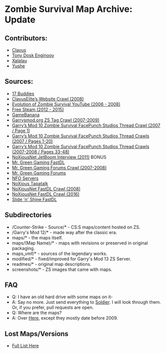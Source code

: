 # Zombie Survival Map Archive: Update

## Contributors:
- [Clavus](https://steamcommunity.com/id/clavus)
- [Tony Dosk Enginooy](https://steamcommunity.com/id/21543)
- [Xalalau](https://steamcommunity.com/id/xalalau/)
- [Yushe](https://steamcommunity.com/id/Yushe2)

## Sources:
- [17 Buddies](https://www.17buddies.rocks/17b2/)
- [ClavusElite’s Website Crawl (2008)](https://web.archive.org/web/20080926132247/http://www.clavusstudios.nl/index.html)
- [Evolution of Zombie Survival YouTube (2006 - 2008)](https://www.youtube.com/playlist?list=PLNhZJACsuqsA1am_ZEnn91YPY9DdZo6_F)
- [Free Steam (2012 - 2015)](https://freesteam.net/gmod/addon.php)
- [GameBanana](https://gamebanana.com/)
- [Garrysmod.org ZS Tag Crawl (2007-2009)](https://web.archive.org/web/20070502191549/http://www.garrysmod.org/downloads/?tag=zs)
- [Garry’s Mod 10 Zombie Survival FacePunch Studios Thread Crawl (2007 / Page 1)](https://web.archive.org/web/20070612144950/http://forums.facepunchstudios.com/showthread.php?t=305020)
- [Garry’s Mod 10 Zombie Survival FacePunch Studios Thread Crawls (2007 / Pages 1-20)](https://web.archive.org/web/20100103144804/http://www.facepunch.com/showthread.php?t=305020)
- [Garry’s Mod 10 Zombie Survival FacePunch Studios Thread Crawls (2007-2008 / Pages 33-48)](https://web.archive.org/web/20071224093439/http://forums.facepunchstudios.com/showthread.php?t=305020&page=33)
- [NoXiousNet JetBoom Interview (2011)](https://web.archive.org/web/20120111095323/http://www.gmodinformant.com/2011/12/26/noxiousnet) BONUS
- [Mr. Green Gaming FastDL](https://fastdl.mrgreengaming.com/gmodZSRE/maps/)
- [Mr. Green Gaming Forums Crawl (2007-2008)](https://web.archive.org/web/20081019143100/http://forum.mr-green.nl/index.php?showforum=144)
- [Mr. Green Gaming Forums](https://forums.mrgreengaming.com/forum/13-zombie-survival/page/27/)
- [NFO Servers](http://hug.site.nfoservers.com/server/maps/)
- [NoXious Tapatalk](https://www.tapatalk.com/groups/noxiousnetfr/?sid=775b34fb26f3b6a7d050b3598c6d6679)
- [NoXiousNet FastDL Crawl (2008)](https://web.archive.org/web/20080630010727/http://www.noxiousnet.com/downloadurl/maps/)
- [NoXiousNet FastDL Crawl (2016)](https://web.archive.org/web/20160731095908/http://heavy.noxiousnet.com/downloadurl/maps/)
- [Slide 'n' Shine FastDL](https://fastdl.slidenshine.net/gmodZS/maps/)

## Subdirectories
- /Counter-Strike - Source/* - CS:S maps/content hosted on ZS.
- /Garry's Mod 12/* - made way after the classic era.
- maps/* - the maps itself.
- maps/(Map Name)/* - maps with revisions or preserved in original packaging.
- maps_vmf/* - sources of the legendary works.
- modified/* - fixed/improved for Garry's Mod 13 ZS Server.
- readmes/* - original map descriptions.
- screenshots/* - ZS images that came with maps.

## FAQ
- Q: I have an old hard drive with some maps on it-
- A: Say no more. Just send everything to [Soldier](https://discord.com/users/414261058472116225). I will look through them. Or, if you prefer, pull requests are open.
- Q: Where are the maps?
- A: Over [Here](https://github.com/MOHAA2002/zombiesurvival-archive), except they mostly date before 2009.

## Lost Maps/Versions
- [Full List Here](https://docs.google.com/spreadsheets/d/11LhY9ruI_zx0tI7_h6aATd_YfDquJHRW/edit?usp=sharing&ouid=104310120917610697116&rtpof=true&sd=true)
